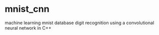 # mnist_cnn
machine learning mnist database digit recognition using a convolutional neural network in C++
